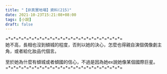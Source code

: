 ```yaml
---
title: "【非真實地場】資料(215)"
date: 2021-10-23T15:21:08+08:00
tags: [小說]
draft: false
---
```


=\*=\*=\*=\*=\*=\*=\*=\*=\*=\*=\*=\*=\*=\*=\*=\*=\*=\*=\*=\*=\*=\*=  
她不高，長相也沒到傾城的程度，否則以她的決心，怎麼也得親自演個偶像劇主角，或者給化妝品代個言。

至於她為什麼有傾城或者傾國的信心，不過是因為她ex說她像某個國際巨星。  
=\*=\*=\*=\*=\*=\*=\*=\*=\*=\*=\*=\*=\*=\*=\*=\*=\*=\*=\*=\*=\*=\*=  